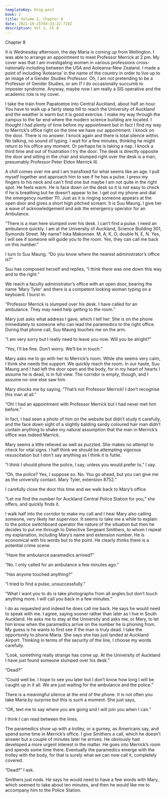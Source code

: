 ```yaml
---
templateKey: blog-post
book: 2
title: Volume 2, Chapter 8
date: 2021-10-25T04:33:22.718Z
description: Vol 2, Ch 8
---
```

Chapter 8

It is Wednesday afternoon, the day Maria is coming up from Wellington. I was able to arrange an appointment to meet Professor Merrick at 2 pm. My cover was that I am investigating  women in various professions cross-nationally including between the USA and Aotearoa-New Zealand. I made a point of including ‘Aotearoa’ in the name of the country in order to live up to an image of a Gender Studies Professor. Oh, I am not pretending to be a Professor of Gender Studies, or am I? I do occasionally succumb to imposter syndrome. Anyway, maybe now I am really a SIS operative and the academic role is my cover. 

I take the train from Papatoetoe into Central Auckland, about half an hour. You have to walk up a fairly steep hill to reach the University of Auckland and the weather is warm but it is good exercise. I make my way through the campus to the far end where the modern science building are located. I thought I had plenty of time before my appointment but in fact I find my way to Merrick’s office right on the time we have our appointment. I knock on the door. There is no answer. I knock again and there is total silence within. No talking, no sound of typing. I wait for a few minutes, thinking he might return to his office any moment. Or perhaps he is taking a nap. I knock a third time and out of frustration I try the door. The desk is directly opposite the door and sitting in the chair and slumped right over the desk is a man, presumably Professor Peter Eldon Merrick III.

A chill comes over me and I am transfixed for what seems like an age. I pull myself together and approach him to see if he has a pulse. I press my fingers to his neck and can't find one but maybe I am not quite in the right spot. He feels warm. He is face down on the desk so it is not easy to check if he is breathing but he doesn’t appear to be. I get out my phone and dial the emergency number 111. Just as it is ringing someone appears at the open door and gives a short high pitched scream. It is Suu Maung. I give her a wave of acknowledgement and ask the emergency operator for an Ambulance. 

“There is a man here slumped over his desk. I can’t find a pulse. I need an ambulance quickly. I am at the University of Auckland, Science Building 301, Symonds Street. My name? Inka Makonnen. M, A, K, O, double N, E, N. Yes, I will see if someone will guide you to the room. Yes, they can call me back on this number.”

I turn to Suu Maung. “Do you know where the nearest administrator’s office is?”

Suu has composed herself and replies, “I think there was one down this way and to the right.”

We reach a faculty administrator’s office with an open door, bearing the name ‘Mary Tyler’ and there is a competent looking woman typing on a keyboard. I burst in.

“Professor Merrick is slumped over his desk. I have called for an ambulance. They may need help getting to the room.”

Mary just asks what address I gave, which I tell her. She is on the phone immediately to someone who can lead the paramedics to the right office. During that phone call, Suu Maung touches me on the arm. 

“I am very sorry but I really need to leave you now. Will you be alright?”

“Yes, I’ll be fine. Don’t worry. We’ll be in touch.”

Mary asks me to go with her to Merrick’s room. While she seems very calm, I think she needs the support. We quickly reach the room. In our haste, Suu Maung and I had left the door open and the body, for in my heart of hearts I assume he is dead, is in full view. The corridor is empty, though, and I assume no-one else saw him. 

Mary shocks me by saying, “That’s not Professor Merrick! I don’t recognise this man at all.”

“Oh! I had an appointment with Professor Merrick but I had never met him before.”

In fact, I had seen a photo of him on the website but didn’t study it carefully, and the face down sight of a slightly balding sandy coloured hair man didn’t contain anything to shake my natural assumption that the man in Merrick’s office was indeed Marrick. 

Mary seems a little relieved as well as puzzled. She makes no attempt to check for vital signs. I half think we should be attempting vigorous resuscitation but I don’t say anything as I think it is futile. 

“I think I should phone the police, I say, unless you would prefer to,” I say.

“Oh, the police? Yes, I suppose so. No. You go ahead, but you can give me as the university contact. Mary Tyler, extension 8752.” 

I carefully close the door this time and we walk back to Mary’s office. 

“Let me find the number for Auckland Central Police Station for you,” she offers, and quickly finds it.

I walk half into the corridor to make my call and I hear Mary also calling someone, very likely her supervisor. It seems to take me a while to explain to the police switchboard operator the nature of the situation but then he decides to put me through to Detective Sergeant Smithers, to whom I repeat my explanation, including Mary’s name and extension number. He is economical with his words but to the point. He clearly thinks there is a potential crime scene.

“Have the ambulance paramedics arrived?”

“No. I only called for an ambulance a few minutes ago.”

“Has anyone touched anything?”

“I tried to find a pulse, unsuccessfully.”

“What I want you to do is take photographs from all angles but don’t touch anything more. I will call you back in a few minutes.”

I do as requested and indeed he does call me back. He says he would need to speak with me. I agree, saying sooner rather than later as I live in South Auckland. He asks me to stay at the University and asks me, or Mary, to let him know  when the paramedics arrive on the number he is phoning from. My guess is he wants to first see if the man is truly dead. I take the opportunity to phone Maria. She says she has just landed at Auckland Airport. Thinking in terms of the security of the line, I choose my words carefully. 

“Look, something really strange has come up. At the University of Auckland I have just found someone slumped over his desk.”

“Dead?”

“Could well be. I hope to see you later but I don’t know how long I will be caught up in it all. We are just waiting for the ambulance and the police.”

There is a meaningful silence at the end of the phone. It is not often you take Maria by surprise but this is such a moment. She just says,

“OK, text me to say where you are going and I will join you when I can.”

I think I can read between the lines.

The paramedics show up with a trolley, or a gurney, as Americans say, and spend some time in Merrick’s office. I give Smithers a call, which he doesn’t answer but a couple of minutes later he arrives. He obviously had developed a more urgent interest in the matter. He goes into Merrick’s room and spends some time there. Eventually the paramedics emerge with the trolley with the body, for that is surely what we can now call it, completely covered.

“Dead?” I ask.

Smithers just nods. He says he would need to have a few words with Mary, which seemed to take about ten minutes, and then he would like me to accompany him to the Police Station.